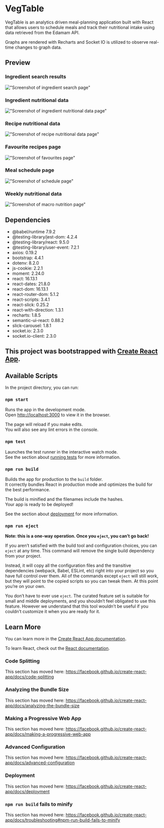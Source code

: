 # VegTable

VegTable is an analytics driven meal-planning application built with React that allows users to schedule meals and track their nutritional intake using data retrieved from the Edamam API.  

Graphs are rendered with Recharts and Socket IO is utilized to observe real-time changes to graph data.

## Preview

### Ingredient search results
!["Screenshot of ingredient search page"](https://github.com/stevencschoi/nutrition-app/blob/master/public/assets/VegTable1.png?raw=true)

### Ingredient nutritional data
!["Screenshot of ingredient nutritional data page"](https://github.com/stevencschoi/nutrition-app/blob/master/public/assets/VegTable2.png?raw=true)

### Recipe nutritional data
!["Screenshot of recipe nutritional data page"](https://github.com/stevencschoi/nutrition-app/blob/master/public/assets/VegTable3.png?raw=true)

### Favourite recipes page
!["Screenshot of favourites page"](https://github.com/stevencschoi/nutrition-app/blob/master/public/assets/VegTable4.png?raw=true)

### Meal schedule page
!["Screenshot of schedule page"](https://github.com/stevencschoi/nutrition-app/blob/master/public/assets/VegTable5.png?raw=true)

### Weekly nutritional data
!["Screenshot of macro nutrition page"](https://github.com/stevencschoi/nutrition-app/blob/master/public/assets/VegTable6.png?raw=true)

## Dependencies

* @babel/runtime 7.9.2
* @testing-library/jest-dom: 4.2.4
* @testing-library/react: 9.5.0
* @testing-library/user-event: 7.2.1
* axios: 0.19.2
* bootstrap: 4.4.1
* dotenv: 8.2.0
* js-cookie: 2.2.1
* moment: 2.24.0
* react: 16.13.1
* react-dates: 21.8.0
* react-dom: 16.13.1
* react-router-dom: 5.1.2
* react-scripts: 3.4.1
* react-slick: 0.25.2
* react-with-direction: 1.3.1
* recharts: 1.8.5
* semantic-ui-react: 0.88.2
* slick-carousel: 1.8.1
* socket.io: 2.3.0
* socket.io-client: 2.3.0


## This project was bootstrapped with [Create React App](https://github.com/facebook/create-react-app).

## Available Scripts

In the project directory, you can run:

### `npm start`

Runs the app in the development mode.<br />
Open [http://localhost:3000](http://localhost:3000) to view it in the browser.

The page will reload if you make edits.<br />
You will also see any lint errors in the console.

### `npm test`

Launches the test runner in the interactive watch mode.<br />
See the section about [running tests](https://facebook.github.io/create-react-app/docs/running-tests) for more information.

### `npm run build`

Builds the app for production to the `build` folder.<br />
It correctly bundles React in production mode and optimizes the build for the best performance.

The build is minified and the filenames include the hashes.<br />
Your app is ready to be deployed!

See the section about [deployment](https://facebook.github.io/create-react-app/docs/deployment) for more information.

### `npm run eject`

**Note: this is a one-way operation. Once you `eject`, you can’t go back!**

If you aren’t satisfied with the build tool and configuration choices, you can `eject` at any time. This command will remove the single build dependency from your project.

Instead, it will copy all the configuration files and the transitive dependencies (webpack, Babel, ESLint, etc) right into your project so you have full control over them. All of the commands except `eject` will still work, but they will point to the copied scripts so you can tweak them. At this point you’re on your own.

You don’t have to ever use `eject`. The curated feature set is suitable for small and middle deployments, and you shouldn’t feel obligated to use this feature. However we understand that this tool wouldn’t be useful if you couldn’t customize it when you are ready for it.

## Learn More

You can learn more in the [Create React App documentation](https://facebook.github.io/create-react-app/docs/getting-started).

To learn React, check out the [React documentation](https://reactjs.org/).

### Code Splitting

This section has moved here: https://facebook.github.io/create-react-app/docs/code-splitting

### Analyzing the Bundle Size

This section has moved here: https://facebook.github.io/create-react-app/docs/analyzing-the-bundle-size

### Making a Progressive Web App

This section has moved here: https://facebook.github.io/create-react-app/docs/making-a-progressive-web-app

### Advanced Configuration

This section has moved here: https://facebook.github.io/create-react-app/docs/advanced-configuration

### Deployment

This section has moved here: https://facebook.github.io/create-react-app/docs/deployment

### `npm run build` fails to minify

This section has moved here: https://facebook.github.io/create-react-app/docs/troubleshooting#npm-run-build-fails-to-minify